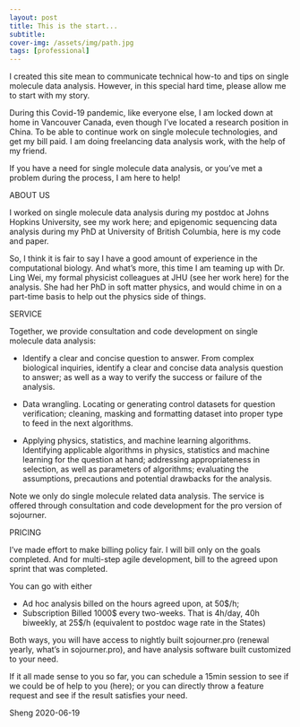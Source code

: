 ```yaml
---
layout: post
title: This is the start...
subtitle: 
cover-img: /assets/img/path.jpg
tags: [professional]
---
```


I created this site mean to communicate technical how-to and tips on single molecule data analysis. However, in this special hard time, please allow me to start with my story. 

During this Covid-19 pandemic, like everyone else, I am locked down at home in Vancouver Canada, even though I’ve located a research position in China. To be able to continue work on single molecule technologies, and get my bill paid. I am doing freelancing data analysis work, with the help of my friend. 

If you have a need for single molecule data analysis, or you’ve met a problem during the process, I am here to help!

ABOUT US

I worked on single molecule data analysis during my postdoc at Johns Hopkins University, see my work here; and epigenomic sequencing data analysis during my PhD at University of British Columbia, here is my code and paper. 

So, I think it is fair to say I have a good amount of experience in the computational biology. And what’s more, this time I am teaming up with Dr. Ling Wei, my formal physicist colleagues at JHU (see her work here) for the analysis. She had her PhD in soft matter physics, and would chime in on a part-time basis to help out the physics side of things. 

SERVICE

Together, we provide consultation and code development on single molecule data analysis: 

- Identify a clear and concise question to answer. 
From complex biological inquiries, identify a clear and concise data analysis question to answer; as well as a way to verify the success or failure of the analysis.  

- Data wrangling.
Locating or generating control datasets for question verification; cleaning, masking and formatting dataset into proper type to feed in the next algorithms. 

- Applying physics, statistics, and machine learning algorithms.
Identifying applicable algorithms in physics, statistics and machine learning for the question at hand; addressing appropriateness in selection, as well as parameters of algorithms; evaluating the assumptions, precautions and potential drawbacks for the analysis. 

Note we only do single molecule related data analysis. The service is offered through consultation and code development for the pro version of sojourner.  


PRICING

I’ve made effort to make billing policy fair. I will bill only on the goals completed. And for multi-step agile development, bill to the agreed upon sprint that was completed.

You can go with either
- Ad hoc analysis 
billed on the hours agreed upon, at 50$/h;
- Subscription
Billed 1000$ every two-weeks. That is 4h/day, 40h biweekly, at 25$/h (equivalent to postdoc wage rate in the States)

Both ways, you will have access to nightly built sojourner.pro (renewal yearly, what’s in sojourner.pro), and have analysis software built customized to your need. 

If it all made sense to you so far, you can schedule a 15min session to see if we could be of help to you (here); or you can directly throw a feature request and see if the result satisfies your need.


Sheng
2020-06-19
